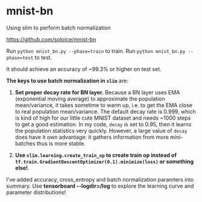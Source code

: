 # mnist-bn
Using slim to perform batch normalization

https://github.com/soloice/mnist-bn

Run `python mnist_bn.py --phase=train` to train.
Run `python mnist_bn.py --phase=test` to test.

It should achieve an accuracy of ~99.3% or higher on test set.


**The keys to use batch normalization in `slim`** are:

1. **Set proper decay rate for BN layer.** Because a BN layer uses EMA (exponential moving average) to approximate the population mean/variance, it takes sometime to warm up, i.e. to get the EMA close to real population mean/variance. The default decay rate is 0.999, which is kind of high for our little cute MNIST dataset and needs ~1000 steps to get a good estimation. In my code, `decay` is set to 0.95, then it learns the population statistics very quickly.  However, a large value of `decay` does have it own advantage: it gathers information from more mini-batches thus is more stable.

2. **Use `slim.learning.create_train_op` to create train op instead of `tf.train.GradientDescentOptimizer(0.1).minimize(loss)` or something else!**.

I've added accuracy, cross_entropy and batch normalization paramters into summary. Use **tensorboard --logdir=/log** to explore the learning curve and parameter distributions!
